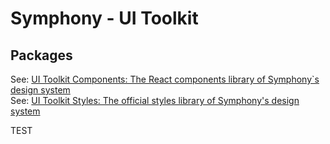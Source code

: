 # Symphony - UI Toolkit

## Packages

See: [UI Toolkit Components: The React components library of Symphony`s design system](packages/components/README.md)  
See: [UI Toolkit Styles: The official styles library of Symphony's design system](packages/styles/README.md)

TEST